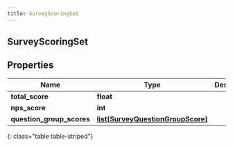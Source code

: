 ```yaml
---
title: SurveyScoringSet
---
```

## SurveyScoringSet

## Properties

|Name | Type | Description | Notes|
|------------ | ------------- | ------------- | -------------|
| **total_score** | **float** |  | [optional] |
| **nps_score** | **int** |  | [optional] |
| **question_group_scores** | [**list[SurveyQuestionGroupScore]**](SurveyQuestionGroupScore.html) |  | [optional] |
{: class="table table-striped"}


